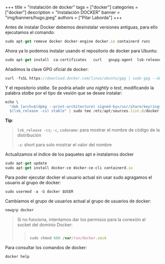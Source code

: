 +++
title = "instalación de docker"
tags = ["docker"]
categories = ["docker"]
description = "Instalación DOCKER"
banner = "img/banners/hugo.jpeg"
authors = ["Pilar Laborda"]
+++


Antes de instalar Docker debemos desinstalar versiones antiguas, para ello ejecutamos el comando: 

``` js
sudo apt-get remove docker docker-engine docker.io containerd runc
```

Ahora ya lo podemos instalar usando el repositorio de docker para Ubuntu:

``` js
sudo apt-get install  ca-certificates   curl   gnupg-agent  lsb-release
```

Añadimos la clave GPG oficial de docker:

``` js
curl -fsSL https://download.docker.com/linux/ubuntu/gpg | sudo gpg --dearmor -o /usr/share/keyrings/docker-archive-keyring.gpg
```

Y el repositorio _stalbe_. Se podría añadir uno _nightly_ o _test_, modificando la palabra _stalbe_ por el tipo de vesión que se desee instalar:

``` js
echo \
  "deb [arch=$(dpkg --print-architecture) signed-by=/usr/share/keyrings/docker-archive-keyring.gpg] https://download.docker.com/linux/ubuntu \
  $(lsb_release -cs) stable" | sudo tee /etc/apt/sources.list.d/docker.list > /dev/null

```

**Tip**: 

> `lsb_release -cs`; `-c`, `codename`: para mostrar el nombre de código de la distribución
>
> `-s`: short para solo mostrar el valor del nombre

Actualizamos el índice de los paquetes apt e instalamos docker

``` js
sudo apt-get update
sudo apt-get install docker-ce docker-ce-cli containerd.io
```

Para poder ejecutar docker el usuario actual sin usar sudo agragamos el usuario al grupo de docker:

``` js
sudo usermod -a -G docker $USER
```

Cambiamos el grupo de usuarios actual al grupo de usuarios de docker:

``` js
newgrp docker
```

> Si no funciona, intentamos dar los permisos para la conexión al socket del dominio Docker:
> 
>> ``` js
>> 
>> sudo chmod 666 /var/run/docker.sock
>> 
>> ```

Para consultar los comandos de docker:

``` js
docker help
```